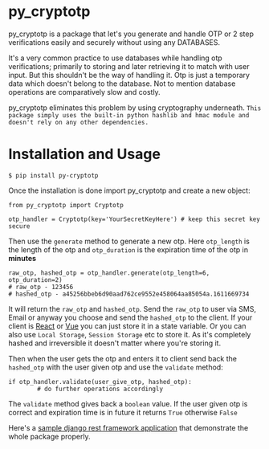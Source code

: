 py_cryptotp
===========

py_cryptotp is a package that let's you generate and handle OTP or 2 step verifications easily and securely without using any DATABASES. 

It's a very common practice to use databases while handling otp verifications; primarily to storing and later retrieving it to match with user input. But this shouldn't be the way of handling it. Otp is just a temporary data which doesn't belong to the database. Not to mention database operations are comparatively slow and costly.

py_cryptotp eliminates this problem by using cryptography underneath. `This package simply uses the built-in python hashlib and hmac module and doesn't rely on any other dependencies. ` 



# Installation and Usage


```
$ pip install py-cryptotp
```

Once the installation is done import py_cryptotp and create a new object:

```
from py_cryptotp import Cryptotp

otp_handler = Cryptotp(key='YourSecretKeyHere') # keep this secret key secure
```

Then use the `generate` method to generate a new otp. Here `otp_length` is the length of the otp and `otp_duration` is the expiration time of the otp in **minutes**
```
raw_otp, hashed_otp = otp_handler.generate(otp_length=6, otp_duration=2)
# raw_otp - 123456
# hashed_otp - a45256bbeb6d90aad762ce9552e458064aa85054a.1611669734
``` 
It will return the `raw_otp` and `hashed_otp`. Send the `raw_otp` to user via SMS, Email or anyway you choose and send the `hashed_otp` to the client. If your client is [React](https://reactjs.org) or [Vue](https://vuejs.org) you can just store it in a state variable. Or you can also use `Local Storage`, `Session Storage` etc to store it. As it's completely hashed and irreversible it doesn't matter where you're storing it.

Then when the user gets the otp and enters it to client send back the `hashed_otp` with the user given otp and use the `validate` method:
```
if otp_handler.validate(user_give_otp, hashed_otp):
        # do further operations accordingly 
```
The `validate` method gives back a `boolean` value. If the user given otp is correct and expiration time is in future it returns `True` otherwise `False`

Here's a [sample django rest framework application](https://github.com/shamimferdous/py_cryptotp-djangorf-demo) that demonstrate the whole package properly.
